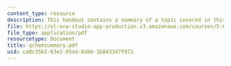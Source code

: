 ```yaml
---
content_type: resource
description: This handout contains a summary of a topic covered in this course.
file: https://ol-ocw-studio-app-production.s3.amazonaws.com/courses/5-68j-kinetics-of-chemical-reactions-spring-2003/ca8c35b263e205ad8ab61b8433d7f972_qchemsummary.pdf
file_type: application/pdf
resourcetype: Document
title: qchemsummary.pdf
uid: ca8c35b2-63e2-05ad-8ab6-1b8433d7f972
---
```

